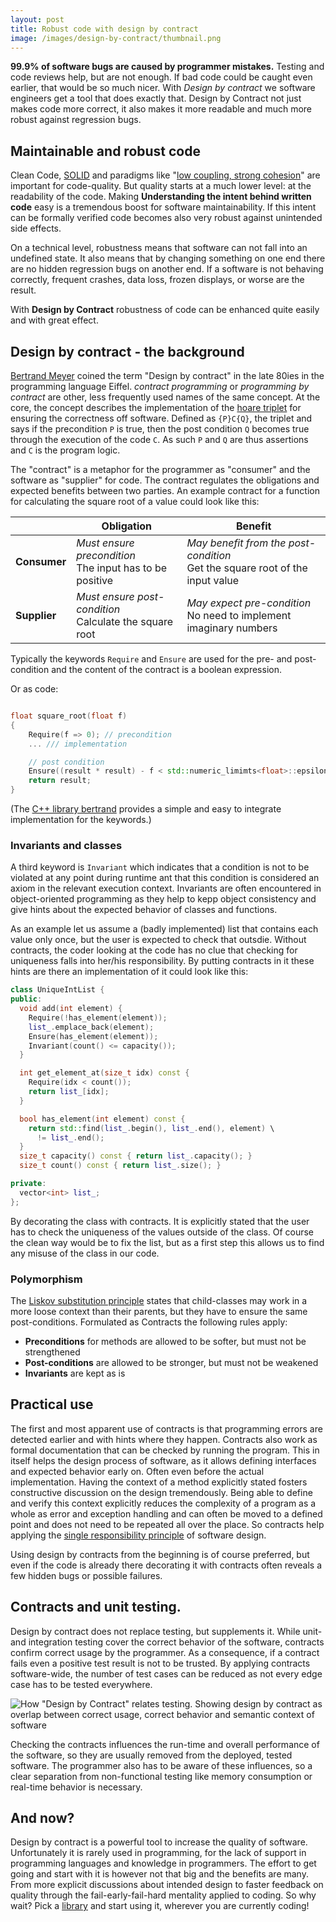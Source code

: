```yaml
---
layout: post
title: Robust code with design by contract
image: /images/design-by-contract/thumbnail.png
---
```


**99.9% of software bugs are caused by programmer mistakes.** Testing and code reviews help, but are not enough. If bad code could be caught even earlier, that would be so much nicer. With *Design by contract* we software engineers get a tool that does exactly that. Design by Contract not just makes code more correct, it also makes it more readable and much more robust against regression bugs.

## Maintainable and robust code

Clean Code, [SOLID](https://en.wikipedia.org/wiki/SOLID) and paradigms like "[low coupling, strong cohesion](https://en.wikipedia.org/wiki/Coupling_(computer_programming))" are important for code-quality. But quality starts at a much lower level: at the readability of the code. Making **Understanding the intent behind written code** easy is a tremendous boost for software maintainability. If this intent can be formally verified code becomes also very robust against unintended side effects. 

On a technical level, robustness means that software can not fall into an undefined state. It also means that by changing something on one end there are no hidden regression bugs on another end.  If a software is not behaving correctly, frequent crashes, data loss, frozen displays, or worse are the result. 

With **Design by Contract** robustness of code can be enhanced quite easily and with great effect. 

## Design by contract - the background 

[Bertrand Meyer](https://en.wikipedia.org/wiki/Bertrand_Meyer) coined the term "Design by contract" in the late 80ies in the programming language Eiffel. *contract programming* or *programming by contract* are other, less frequently used names of the same concept. At the core, the concept describes the implementation of the [hoare triplet](https://en.wikipedia.org/wiki/Hoare_logic) for ensuring the correctness off software. 
Defined as `{P}C{Q}`, the triplet and says if the precondition `P` is true, then the post condition `Q` becomes true through the execution of the code `C`. As such `P` and `Q` are thus assertions and `C` is the program logic. 

The "contract" is a metaphor for the programmer as "consumer" and the software as "supplier" for code. The contract regulates the obligations and expected benefits between two parties. An example contract for a function for calculating the square root of a value could look like this:

|               | **Obligation**                                                  | **Benefit**                                                                       |
 | ------------- | ------------------------------------------------------------------ | -------------------------------------------------------------------------------- |
 | **Consumer** | *Must ensure precondition* <br>The input has to be positive | *May benefit from the post-condition*<br>Get the square root of the input value |
 | **Supplier**  | *Must ensure post-condition* <br>Calculate the square root | *May expect pre-condition*<br>No need to implement imaginary numbers  |

Typically the keywords `Require` and `Ensure` are used for the pre- and post-condition and the content of the contract is a boolean expression. 

Or as code: 
```cpp

float square_root(float f)
{
    Require(f => 0); // precondition
    ... /// implementation

    // post condition
    Ensure((result * result) - f < std::numeric_limimts<float>::epsilon); 
    return result; 
}
```
(The [C++ library bertrand](https://github.com/bernedom/bertrand) provides a simple and easy to integrate implementation for the keywords.)



### Invariants and classes

A third keyword is `Invariant` which indicates that a condition is not to be violated at any point during runtime ant that this condition is considered an axiom in the relevant execution context. Invariants are often encountered in object-oriented programming as they help to kepp object consistency and give hints about the expected behavior of classes and functions. 

As an example let us assume a (badly implemented) list that contains each value only once, but the user is expected to check that outsdie. Without contracts, the coder looking at the code has no clue that checking for uniqueness falls into her/his responsibility.
By putting contracts in it these hints are there an implementation of it could look like this:

```cpp
class UniqueIntList {
public:
  void add(int element) {
    Require(!has_element(element));
    list_.emplace_back(element);
    Ensure(has_element(element));
    Invariant(count() <= capacity());
  }

  int get_element_at(size_t idx) const {
    Require(idx < count());
    return list_[idx];
  }

  bool has_element(int element) const {
    return std::find(list_.begin(), list_.end(), element) \
      != list_.end();
  }
  size_t capacity() const { return list_.capacity(); }
  size_t count() const { return list_.size(); }

private:
  vector<int> list_;
};
```

By decorating the class with contracts. It is explicitly stated that the user has to check the uniqueness of the values outside of the class. Of course the clean way would be to fix the list, but as a first step this allows us to find any misuse of the class in our code. 

### Polymorphism

The [Liskov substitution principle](https://en.wikipedia.org/wiki/Behavioral_subtyping) states that child-classes may work in a more loose context than their parents, but they have to ensure the same post-conditions. Formulated as Contracts the following rules apply:

* **Preconditions** for methods are allowed to be softer, but must not be strengthened
* **Post-conditions** are allowed to be stronger, but must not be weakened
* **Invariants** are kept as is


## Practical use

The first and most apparent use of contracts is that programming errors are detected earlier and with hints where they happen. Contracts also work as formal documentation that can be checked by running the program. 
This in itself helps the design process of software, as it allows defining interfaces and expected behavior early on. Often even before the actual implementation. Having the context of a method explicitly stated fosters constructive discussion on the design tremendously. 
Being able to define and verify this context explicitly reduces the complexity of a program as a whole as error and exception handling and can often be moved to a defined point and does not need to be repeated all over the place. So contracts help applying the [single responsibility principle](https://en.wikipedia.org/wiki/Single-responsibility_principle) of software design. 

Using design by contracts from the beginning is of course preferred, but even if the code is already there decorating it with contracts often reveals a few hidden bugs or possible failures.

## Contracts and unit testing. 

Design by contract does not replace testing, but supplements it. While unit- and integration testing cover the correct behavior of the software, contracts confirm correct usage by the programmer. As a consequence, if a contract fails even a positive test result is not to be trusted. By applying contracts software-wide, the number of test cases can be reduced as not every edge case has to be tested everywhere. 

![How "Design by Contract" relates testing. Showing design by contract as overlap between correct usage, correct behavior and semantic context of software]({{site.baseurl}}/images/design-by-contract/contract_testing_docu.png)

Checking the contracts influences the run-time and overall performance of the software, so they are usually removed from the deployed, tested software. The programmer also has to be aware of these influences, so a clear separation from non-functional testing like memory consumption or real-time behavior is necessary. 

## And now? 

Design by contract is a powerful tool to increase the quality of software. Unfortunately it is rarely used in programming, for the lack of support in programming languages and knowledge in programmers. The effort to get going and start with it is however not that big and the benefits are many. From more explicit discussions about intended design to faster feedback on quality through the fail-early-fail-hard mentality applied to coding. So why wait? Pick a [library](https://github.com/bernedom/bertrand) and start using it, wherever you are currently coding! 

